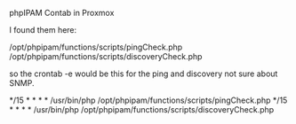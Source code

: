 phpIPAM Contab in Proxmox

I found them here:

/opt/phpipam/functions/scripts/pingCheck.php
/opt/phpipam/functions/scripts/discoveryCheck.php

so the crontab -e would be this for the ping and discovery not sure about SNMP.

*/15 * * * * /usr/bin/php /opt/phpipam/functions/scripts/pingCheck.php
*/15 * * * * /usr/bin/php /opt/phpipam/functions/scripts/discoveryCheck.php
